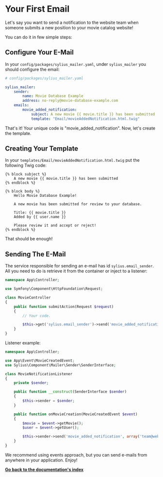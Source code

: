 # Your First Email

Let's say you want to send a notification to the website team when someone submits a new position to your movie catalog website!

You can do it in few simple steps:

## Configure Your E-Mail


In your ``config/packages/sylius_mailer.yaml``, under ``sylius_mailer`` you should configure the email:

```yaml
# config/packages/sylius_mailer.yaml

sylius_mailer:
    sender:
        name: Movie Database Example
        address: no-reply@movie-database-example.com
    emails:
        movie_added_notification:
            subject: A new movie {{ movie.title }} has been submitted
            template: "Email/movieAddedNotification.html.twig"
```
That's it! Your unique code is "movie_added_notification". Now, let's create the template.

## Creating Your Template

In your ``templates/Email/movieAddedNotification.html.twig`` put the following Twig code:

```twig
{% block subject %}
    A new movie {{ movie.title }} has been submitted
{% endblock %}

{% block body %}
    Hello Movie Database Example!

    A new movie has been submitted for review to your database.

    Title: {{ movie.title }}
    Added by {{ user.name }}

    Please review it and accept or reject!
{% endblock %}
```
That should be enough!

## Sending The E-Mail

The service responsible for sending an e-mail has id ``sylius.email_sender``. All you need to do is retrieve it from the container or inject to a listener:

```php
namespace App\Controller;

use Symfony\Component\HttpFoundation\Request;

class MovieController
{
    public function submitAction(Request $request)
    {
        // Your code.

        $this->get('sylius.email_sender')->send('movie_added_notification', array('team@website.com'), array('movie' => $movie, 'user' => $this->getUser()));
    }
}
```
Listener example:

```php
namespace App\Controller;

use App\Event\MovieCreatedEvent;
use Sylius\Component\Mailer\Sender\SenderInterface;

class MovieNotificationListener
{
    private $sender;

    public function __construct(SenderInterface $sender)
    {
        $this->sender = $sender;
    }

    public function onMovieCreation(MovieCreatedEvent $event)
    {
        $movie = $event->getMovie();
        $user = $event->getUser();

        $this->sender->send('movie_added_notification', array('team@website.com'), array('movie' => $movie, 'user' => $user));
    }
}
```

We recommend using events approach, but you can send e-mails from anywhere in your application. Enjoy!

**[Go back to the documentation's index](index.md)**
